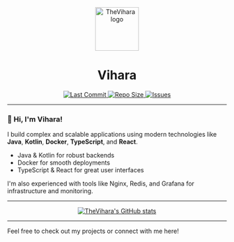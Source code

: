 <div align="center">
  <img src="https://avatars.githubusercontent.com/u/66212113?v=4" width="100" alt="TheVihara logo" />
  <h1>Vihara</h1>
  <a href="https://github.com/TheVihara/TheVihara">
    <img src="https://img.shields.io/github/last-commit/TheVihara/TheVihara?style=flat-square" alt="Last Commit">
  </a>
  <a href="https://github.com/TheVihara/TheVihara">
    <img src="https://img.shields.io/github/repo-size/TheVihara/TheVihara?style=flat-square" alt="Repo Size">
  </a>
  <a href="https://github.com/TheVihara/TheVihara">
    <img src="https://img.shields.io/github/issues/TheVihara/TheVihara?style=flat-square" alt="Issues">
  </a>
</div>

---

### 👋 Hi, I'm Vihara!

I build complex and scalable applications using modern technologies like **Java**, **Kotlin**, **Docker**, **TypeScript**, and **React**.

- Java & Kotlin for robust backends
- Docker for smooth deployments
- TypeScript & React for great user interfaces

I'm also experienced with tools like Nginx, Redis, and Grafana for infrastructure and monitoring.

---

<p align="center">
  <a href="https://github.com/TheVihara">
    <img src="https://github-readme-stats.vercel.app/api?username=TheVihara&show_icons=true&hide_title=true&hide=prs&count_private=true&theme=default" alt="TheVihara's GitHub stats" />
  </a>
</p>

---

Feel free to check out my projects or connect with me here!
